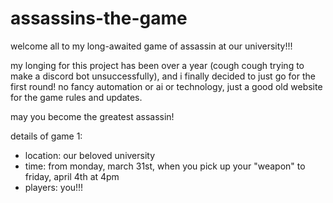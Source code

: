 # assassins-the-game

welcome all to my long-awaited game of assassin at our university!!!

my longing for this project has been over a year (cough cough trying to make a discord bot unsuccessfully), and i finally decided to just go for the first round! no fancy automation or ai or technology, just a good old website for the game rules and updates. 

may you become the greatest assassin!

details of game 1:
- location: our beloved university
- time: from monday, march 31st, when you pick up your "weapon" to friday, april 4th at 4pm
- players: you!!!
